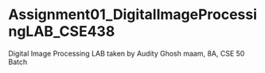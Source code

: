 # Assignment01_DigitalImageProcessingLAB_CSE438
Digital Image Processing LAB taken by Audity Ghosh maam, 8A, CSE 50 Batch
